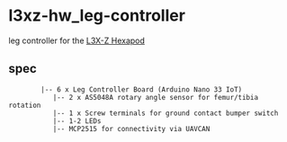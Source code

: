 # l3xz-hw_leg-controller

leg controller for the [L3X-Z Hexapod](https://github.com/107-systems/l3xz-hw)

## spec

```
        |-- 6 x Leg Controller Board (Arduino Nano 33 IoT)
           |-- 2 x AS5048A rotary angle sensor for femur/tibia rotation
           |-- 1 x Screw terminals for ground contact bumper switch
           |-- 1-2 LEDs
           |-- MCP2515 for connectivity via UAVCAN
```

